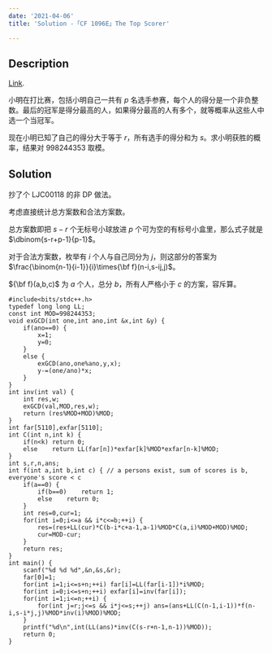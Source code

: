 ```yaml
---
date: '2021-04-06'
title: 'Solution -「CF 1096E」The Top Scorer'

---
```


## Description

[Link](http://codeforces.com/problemset/problem/1096/E).

小明在打比赛，包括小明自己一共有 $p$ 名选手参赛，每个人的得分是一个非负整数。最后的冠军是得分最高的人，如果得分最高的人有多个，就等概率从这些人中选一个当冠军。

现在小明已知了自己的得分大于等于 $r$，所有选手的得分和为 $s$。求小明获胜的概率，结果对 $998244353$ 取模。

## Solution

抄了个 LJC00118 的非 DP 做法。

考虑直接统计总方案数和合法方案数。

总方案数即把 $s-r$ 个无标号小球放进 $p$ 个可为空的有标号小盒里，那么式子就是 $\dbinom{s-r+p-1}{p-1}$。

对于合法方案数，枚举有 $i$ 个人与自己同分为 $j$，则这部分的答案为 $\frac{\binom{n-1}{i-1}}{i}\times{\bf f}(n-i,s-ij,j)$。

${\bf f}(a,b,c)$ 为 $a$ 个人，总分 $b$，所有人严格小于 $c$ 的方案，容斥算。

```cpp[class="line-numbers"]
#include<bits/stdc++.h>
typedef long long LL;
const int MOD=998244353;
void exGCD(int one,int ano,int &x,int &y) {
	if(ano==0) {
		x=1;
		y=0;
	}
	else {
		exGCD(ano,one%ano,y,x);
		y-=(one/ano)*x;
	}
}
int inv(int val) {
	int res,w;
	exGCD(val,MOD,res,w);
	return (res%MOD+MOD)%MOD;
}
int far[5110],exfar[5110];
int C(int n,int k) {
	if(n<k)	return 0;
	else	return LL(far[n])*exfar[k]%MOD*exfar[n-k]%MOD;
}
int s,r,n,ans;
int f(int a,int b,int c) { // a persons exist, sum of scores is b, everyone's score < c
	if(a==0) {
		if(b==0)	return 1;
		else	return 0;
	}
	int res=0,cur=1;
	for(int i=0;i<=a && i*c<=b;++i) {
		res=(res+LL(cur)*C(b-i*c+a-1,a-1)%MOD*C(a,i)%MOD+MOD)%MOD;
		cur=MOD-cur;
	}
	return res;
}
int main() {
	scanf("%d %d %d",&n,&s,&r);
	far[0]=1;
	for(int i=1;i<=s+n;++i)	far[i]=LL(far[i-1])*i%MOD;
	for(int i=0;i<=s+n;++i)	exfar[i]=inv(far[i]);
	for(int i=1;i<=n;++i) {
		for(int j=r;j<=s && i*j<=s;++j)	ans=(ans+LL(C(n-1,i-1))*f(n-i,s-i*j,j)%MOD*inv(i)%MOD)%MOD;
	}
	printf("%d\n",int(LL(ans)*inv(C(s-r+n-1,n-1))%MOD));
	return 0;
}
```